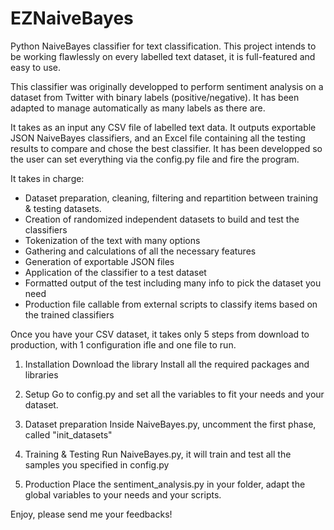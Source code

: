 # EZNaiveBayes

Python NaiveBayes classifier for text classification.
This project intends to be working flawlessly on every labelled text dataset, it is full-featured and easy to use.

This classifier was originally developped to perform sentiment analysis on a dataset from Twitter with binary labels (positive/negative). 
It has been adapted to manage automatically as many labels as there are.

It takes as an input any CSV file of labelled text data.
It outputs exportable JSON NaiveBayes classifiers, and an Excel file containing all the testing results to compare and chose the  best classifier.
It has been developped so the user can set everything via the config.py file and fire the program.

It takes in charge:
- Dataset preparation, cleaning, filtering and repartition between training & testing datasets.
- Creation of randomized independent datasets to build and test the classifiers
- Tokenization of the text with many options
- Gathering and calculations of all the necessary features
- Generation of exportable JSON files
- Application of the classifier to a test dataset
- Formatted output of the test including many info to pick the dataset you need
- Production file callable from external scripts to classify items based on the trained classifiers

Once you have your CSV dataset, it takes only 5 steps from download to production, with 1 configuration ifle and one file to run.

1. Installation
Download the library
Install all the required packages and libraries

2. Setup
Go to config.py and set all the variables to fit your needs and your dataset.

3. Dataset preparation
Inside NaiveBayes.py, uncomment the first phase, called "init_datasets"

4. Training & Testing
Run NaiveBayes.py, it will train and test all the samples you specified in config.py

5. Production
Place the sentiment_analysis.py in your folder, adapt the global variables to your needs and your scripts.

Enjoy, please send me your feedbacks!
